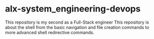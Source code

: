 # alx-system_engineering-devops
This repository is my second as a Full-Stack engineer
This repository is about the shell from the basic navigation and file creation commands to more advanced shell redirective commands.
